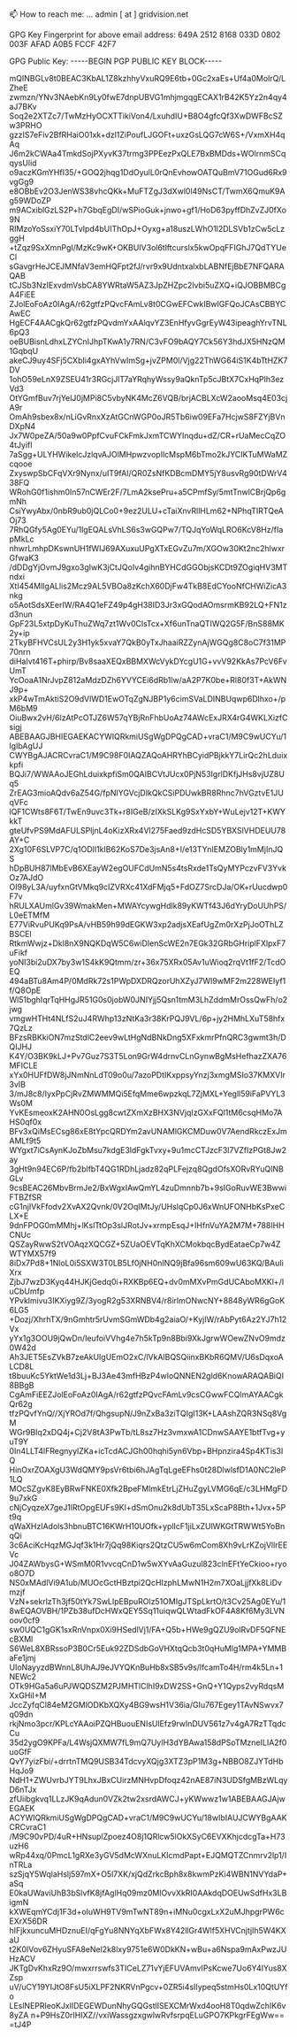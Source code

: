 
📫 How to reach me: ...
      admin [ at ] gridvision.net
  
  GPG Key Fingerprint for above email address:
      649A 2512 8168 033D 0802  003F AFAD A0B5 FCCF 42F7
  
  
  GPG Public Key:
  -----BEGIN PGP PUBLIC KEY BLOCK-----

mQINBGLv8t0BEAC3KbAL1Z8kzhhyVxuRQ9E6tb+0Gc2xaEs+Uf4a0MoIrQ/LZheE
zwmzn/YNv3NAebKn9Ly0fwE7dnpUBVG1mhjmgqgECAX1rB42K5Yz2n4qy4aJ7BKv
Soq2e2XTZc7/TwMzHyOCXTTikiVon4/LxuhdIU+B8O4gfcQf3XwDWFBcSZw3PRHO
gzzIS7eFiv2BfRHaiO01xk+dzl1ZiPoufLJGOFt+uxzGsLQG7cW6S+/VxmXH4qAq
J6m2kCWAa4TmkdSojPXyvK37trmg3PPEezPxQLE7BxBMDds+WOlrnmSCqqysUlid
o9aczKGmYHfI35/+GOQ2jhqg1DdOyulL0rQnEvhowOATQuBmV71OGud6Rx9vgGg9
e8OBbEv2O3JenWS38vhcQKk+MuFTZgJ3dXwl0l49NsCT/TwmX6QmuK9Ag59WDoZP
m9ACxiblGzLS2P+h7GbqEgDI/wSPioGuk+jnwo+gf1/HoD63pyffDhZvZJ0fXo9N
RIMzoYoSsxiY70LTvIpd4bUIThOpJ+Oyxg+a18uszLWhO1l2DLSVb1zCw5cLzggH
+tZqz9SxXmnPgI/MzKc9wK+OKBUIV3ol6tlftcurslx5kwOpqFFIGhJ7QdTYUeCl
sGavgrHeJCEJMNfaV3emHQFpt2fJ/rvr9x9UdntxalxbLABNfEjBbE7NFQARAQAB
tCJSb3NzIExvdmVsbCA8YWRtaW5AZ3JpZHZpc2lvbi5uZXQ+iQJOBBMBCgA4FiEE
ZJolEoFoAz0IAgA/r62gtfzPQvcFAmLv8t0CGwEFCwkIBwIGFQoJCAsCBBYCAwEC
HgECF4AACgkQr62gtfzPQvdmYxAAlqvYZ3EnHfyvGgrEyW43ipeaghYrvTNL6pQ3
oeBUBisnLdhxLZYCnIJhpTKwA1y7RN/C3vFO9bAQY7Ck56Y3hdJX5HNzQM1GqbqU
akeCJ9uy4SFj5CXbIi4gxAYhVwImSg+jvZPM0l/Vjg22ThWG64iS1K4bTtHZK7DV
1ohO59eLnX9ZSEU41r3RGcjJlT7aYRqhyWssy9aQknTp5cJBtX7CxHqPlh3ezVd3
OtYGmfBuv7rjYelJ0jMPi8C5vbyNK4McZ6VQB/brjACBLXcW2aooMsq4E03cjA9r
OmAh9sbex8x/nLiGvRnxXzAtGCnWGP0oJR5Tb6iw09EFa7HcjwS8FZYjBVnDXpN4
Jx7W0peZA/50a9w0PpfCvuFCkFmkJxmTCWYInqdu+dZ/CR+rUaMecCqZO4tJyifl
7aSgg+ULYHWikelcJzlqvAJOlMHpwzvopIlcMspM6bTmo2kJYCIKTuMWaMZcqooe
ZxyswpSbCFqVXr9Nynx/uIT9fAl/QR0ZsNfKDBcmDMY5jY8usvRg90tDWrV438FQ
WRohG0f1ishm0In57nCWEr2F/7LmA2ksePru+a5CPmfSy/5mtTnwlCBrjQp6gmNh
CsiYwyAbx/0nbR9ub0jQLCo0+9ez2ULU+cTaiXnvRllHLm62+NPhqTIRTQeAOj73
7RhQGfy5Ag0EYu/1lgEQALsVhLS6s3wGQPw7/TQJqYoWqLRO6KcV8Hz/fIapMkLc
nhwrLmhpDKswnUH1fWlJ69AXuxuUPgXTxEGvZu7m/XGOw30Kt2nc2hlwxrGfwaK3
/dDDgYjOvmJ9gxo3gIwK3jCtJQoIv4gihnBYHCdGGObjsKCDt9ZOgiqHV3MTndxi
XtI454MlIgALlis2Mcz9AL5VBOa8zKchX60DjFw4TkB8EdCYooNfCHWiZicA3nkg
o5AotSdsXEerIW/RA4Q1eFZ49p4gH38ID3Jr3xGQodAOmsrmKB92LQ+FN1zd3nun
GpF23L5xtpDyKuThuZWq7zt1Wv0ClsTcx+Xf6unTnaQTIWQ2G5F/BnS88MK2y+ip
2TkyBFHVCsUL2y3H1yk5xvaY7QkB0yTxJhaaiRZZynAjWGQg8C8oC7f31MP70nrn
diHaIvt416T+phirp/Bv8saaXEQxBBMXWcVykDYcgU1G+vvV92KkAs7PcV6FvUmT
YcOoaA1NrJvpZ812aMdzDZh6YVYCEi6dRb1lw/aA2P7K0be+Rl80f3T+AkWNJ9p+
xkP4wTmAktiS2O9dVlWD1EwOTqZgNJBP1y6cimSVaLDINBUqwp6Dlhxo+/pM6bM9
OiuBwx2vH/6lzAtPcOTJZ6W57qYBjRnFhbUoAz74AWcExJRX4rG4WKLXizfCsigj
ABEBAAGJBHIEGAEKACYWIQRkmiUSgWgDPQgCAD+vraC1/M9C9wUCYu/1lgIbAgUJ
CWYBgAJACRCvraC1/M9C98F0IAQZAQoAHRYhBCyidPBjkkY7LirQc2hLduixkpfi
BQJi7/WWAAoJEGhLduixkpfiSm0QAIBCVtJUcx0PjN53IgrlDKfjJHs8vjUZ8Uq5
ZrEAG3mioAQdv6aZ54G/fpNIYGVcjDIkQkCSiPDUwkBR8Rhnc7hVGztvE1JUqVFc
lQF1CWts8F6T/TwEn9uvc3Tk+r8IGeB/zIXkSLKg9SxYxbY+WuLejv12T+KWYkkT
gteUfvPS9MdAFULSPljnL4oKizXRx4Vl275Faed9zdHcSD5YBXSlVHDEUU78AY+C
2Xg10F6SLVP7C/q1ODlI1kIB62KoS7De3jsAn8+I/e13TYnIEMZOBly1mMjInJQS
hDpBUH87lMbEvB6XEayW2egOUFCdUmN5s4tsRxde1TsQyMYPczvFV3YvkOz7AJdO
OI98yL3A/uyfxnGtVMkq9cIZVRXc41XdFMjq5+FdOZ7SrcDJa/OK+rUucdwp0F7v
hRULXAUmlGv39WmakMen+MWAYcywgHdlk89yKWTf43J6dYryDoUUhPS/L0eETMfM
E77ViRvuPUKq9PsA/vHB59h99dEGKW3xp2adjsXEafUgZm0rXzPjJoOThLZBSCEl
RtkmWwjz+Dkl8nX9NQKDqW5C6wiDIenScWE2n7EGk32GRbGHriplFXlpxF7uFikf
yoNI3bi2uDX7by3w1S4kK9Qtmm/zr+36x75XRx05Av1uWioq2rqVt1fF2/TcdOEQ
494aBTu8Am4P/0MdRk72s1PWpDXDRQzorUhXZyJ7WI9wMF2m228WEIyf1f/Q8OpE
Wl51bghIqrTqHHgJR51G0s0jobW0JNIYjj5Qsn1tmM3LhZddmMrOssQwFh/o2jwg
vmgwHTHt4NLfS2uJ4RWhp13zNtKa3r38KrPQJ9VL/6p+jy2HMhLXuT58hfx7QzLz
BFzsRBKkiON7mzStdlC2eev9wLtHgNdBNkDng5XFxkmrPfnQRC3gwmt3h/DQIJHJ
K4Y/O3BK9kLJ+Pv7Guz7S3T5Lon9GrW4drnvCLnGynwBgMsHefhazZXA76MFICLE
xYx0HUFfDW8jJNmNnLdT09o0u/7azoPDtIKxppsyYnzj3xmgMSIo37KMXVIr3vIB
3/mJ8c8/IyxPpCjRvZMWMMQi5EfqMme6wpzkqL7ZjMXL+Yegll59iFaPVYL3Ws0M
YvKEsmeoxK2AHN0OsLgg8cwtZXmXzBHX3NVjqIzGXxFQl1tM6csqHMo7AHS0qf0x
BFv3xQiMsECsg86xE8tYpcQRDYm2avUNAMlGKCMDuw0V7AendRkczExJmAMLf9t5
WYgxt7iCsAynKJoZbMsu7kdgE3ldFgkTvxy+9u1mcCTJzcF3l7VZflzPGt8Jw2ay
3gHt9n94EC6P/fb2blfbT4QG1RDhLjadz82qPLFejzq8QgdOfsXORvRYuQINBGLv
9csBEAC26MbvBrmJe2/BxWgxIAwQmYL4zuDmnnb7b+9sIGoRuvWE3BwwiFTBZfSR
cG1njIVkFfodv2XvAX2Qvnk/0V2OqIMtJy/UHslqCp0J6xWnUFONHbKsPxeCLX+E
9dnFPOG0mMMhj+lKslTtOp3slJRotJv+xrmpEsqJ+IHfnVuYA2M7M+788IHHCNUc
QSZayRwwS2tVOAqzXQCGZ+5ZUaOEVTqKhXCMokbqcBydEataeCp7w4ZWTYMX57f9
8iDx7Pd8+1NloL0i5SXW3T0LB5Lf0jNH0nINQ9jBfa96sm609wU63KQ/BAuIiXrx
ZjbJ7wzD3Kyq44HJKjGedq0i+RXKBp6EQ+dv0mMXvPmGdUCAboMXKl+/IuCbUmfp
YPvklmivu3IKXiyg9Z/3yogR2g53XRNBV4/r8irlmONwcNY+8848yWR6gGoK6LG5
+Dozj/XhrhTX/9nGmhtr5rUvmSGmWDb4g2aiaO/+KyjIW/rAbPyt6Az2YJ7h12Vx
yYx1g3OOU9jQwDn/IeufoiVVhg4e7h5kTp9n8Bbi9XkJgrwWOewZNvO9mdz0W42d
Ah3JET5EsZVkB7zeAkUIgUEmO2xC/lVkAlBQSQiinxBKbR6QMV/U6sDqxoALCD8L
t8buuKc5YktWe1d3Lj+BJ3Ae43mfHBzP4wIoQNNEN2gld6KnowARAQABiQI8BBgB
CgAmFiEEZJolEoFoAz0IAgA/r62gtfzPQvcFAmLv9csCGwwFCQlmAYAACgkQr62g
tfzPQvfYnQ//XjYROd7f/QhgsupN/J9nZxBa3ziTQIgI13K+LAAshZQR3NSq8VgM
WGr9BIq2xDQ4j+Cj2V8tA3PwTb/tL8sz7Hz3vmxwA1CDnwSAAYE1btfTvg+yuT9Y
0In4LLT4lFRegnyylZKa+icTcdACJGh00hqhi5yn6Vbp+BHpnzira4Sp4KTis3IQ
HinOxrZOAXgU3WdQMY9psVr6tbi6hJAgTqLgeEFhs0t28DlwlsfD1A0NC2leP1LQ
MOcSZgvK8EyBRwFNKE0Xfk2BpeFMlmkEtrLjZHuZgyLVMG6qE/c3LHMgFD9u7xkG
cNjCyqzeX7geJ1lRtOpgEUFs9Kl+dSmOnu2k8dUbT35LxScaP8Bth+1Jvx+5Pt9q
qWaXHzIAdols3hbnuBTC16KWrH10UOfk+yplIcF1jiLxZUlWKGtTRWWt5YoBnqQi
3c6AciKcHqzMGJqf3k1Hr7jQq98Kiqrs2QtzCU5w6mCom8Xh9vLrKZojVllrEEVc
J04ZAWbysG+WSmM0R1vvcqCnD1w5wXYvAaGuzul823clnEFtYeCkioo+ryoo8O7D
NS0xMAdlVi9A1ub/MUOcGctHBztpi2QcHIzphLMwN1H2m7XOaLjjfXk8LiDvmzjf
VzN+sekrlzTh3jf50tYk7SwLIpEBpuROlz51OMIgJTSpLkrtO/t3Cv25Ag0EYu/1
8wEQAOVBH/1PZb38ufDcHWxQEY5Sq11uiqwQLWtadFkOF4A8Kf6My3LVNoov0cf9
sw0UQC1gGK1sxRnVnpx0Xi9HSedlVj1/FA+Q5b+HWe9gQZU9olRvDF5QFNEcBXMl
S6WeL8XBRssoP3B0Cr5Euk92ZDSdbGoVHXtqQcb3t0qHuMlg1MPA+YMMBaFe1jmj
UIoNayyzdBWnnL8UhAJ9eJVYQKnBuHb8xSB5v9s/lfcamTo4H/rm4k5Ln+1NEWc2
OTk9HGa5a6uPJWQDSZM2PJMHTlClhI9xDW2SS+GnQ+Y1Qyps2vyRdqsMXxGHiI+M
JccZyfqCl84eM2GMlODKbXQXy4BG9wsH1V36ia/GIu767Egey1TAvNSwvx7q09dn
rkjNmo3pcr/KPLcYAAoiPZQHBuouENIsUlEfz9rwInDUV561z7v4gA7RzTTqdcCu
35d2ygO9KPFa/L4WsjQXMW7fL9mQ7UylH3dYBAwa158dPSoTMzneILIA2f0uoGfF
QvY7yizFbi/+drrtnTMQ9USB34TdcvyXQjg3XTZ3pP1M3g+NBBO8ZJYTdHbHqJo9
NdH1+ZWUvrbJYT9LhxJBxCUirzMNHvpDfoqz42nAE87iN3UDSfgMBzWLqyD6nTJx
zfUiibgkvq1LLzJK9qAdun0VZk2tw2xsrdAWCJ+yKWwwz1w1ABEBAAGJAjwEGAEK
ACYWIQRkmiUSgWgDPQgCAD+vraC1/M9C9wUCYu/18wIbIAUJCWYBgAAKCRCvraC1
/M9C90vPD/4uR+HNsuplZpoez4O8j1QRlcw5lOkXSyC6EVXKhjcdcgTa+H73uzH6
wRp44xq/0PmcL1gRXe3yGV5dMcWXnuLKIcmdPapt+EJQMQTZCnmrv2lp1/InTRLa
szSjqY5WqlaHslj597mX+O5l7XK/xjQdZrkcBph8x8kwmPzKi4WBN1NVYdaP+aSq
E0kaUWaviUhB3bSlvfK8jfAglHq09mz0MlOvvXkRI0AAkdqDOEUwSdfHx3LBigmN
kXWEqmYCdj1F3d+oIuWH9TV9mTwNT89n+iMNu0cgxLxX2uMJhpgrPW6cEXrX56DR
hIFjkxuncuMHDznuEI/qFgYu8NNYqXbFWx8Y42llGr4Wlf5XHVCnjtjIh5W4KXaU
t2K0lVov6ZHyuSFA8eNel2k8lxy9751e6W0DkKN+wBu+a6Nspa9mAxPwzJUHzACV
JKTgDvKhxRz9O/mwxrrswfs3TICeLZ71vYjEFUVAmvIPsKcwe7Uo6Y4IYus8XZsp
uV/uCY19YIJtO8FsU5iXLPF2NKRVnPgcv+0ZR5i4sIIypeq5stmHs0Lx10QtUYfo
LEslNEPRleoKJxlIDEGEWDunNhyGQGstlISEXCMrWxd4ooH8T0qdwZchIK6v8yZA
n+P9HsZ0rIHIXZ//vxiWassgzxgwlwRvfsrpqELuGPO7KPkgrFEgWw==
=tJ4P
  
